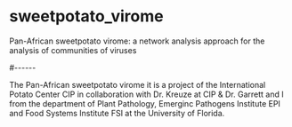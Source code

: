 # sweetpotato_virome
Pan-African sweetpotato virome: a network analysis approach for the analysis of communities of viruses

#------

The Pan-African sweetpotato virome it is a project of the International Potato Center CIP in collaboration with Dr. Kreuze at CIP & Dr. Garrett and I from the department of Plant Pathology, Emerginc Pathogens Institute EPI and Food Systems Institute FSI at the University of Florida.

